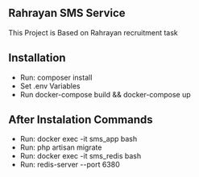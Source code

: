 ## Rahrayan SMS Service

This Project is Based on Rahrayan recruitment task

## Installation

- Run: composer install
- Set .env Variables
- Run docker-compose build && docker-compose up

## After Instalation Commands

- Run: docker exec -it sms_app bash
- Run: php artisan migrate
- Run: docker exec -it sms_redis bash
- Run: redis-server --port 6380
